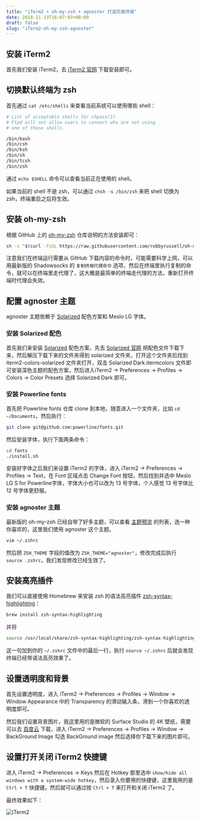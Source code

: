 ```yaml
---
title: "iTerm2 + oh-my-zsh + agnoster 打造完美终端"
date: 2018-11-13T16:07:03+08:00
draft: false
slug: "iTerm2-oh-my-zsh-agnoster"
---
```


## 安装 iTerm2

首先我们安装 iTerm2，去 [iTerm2 官网](https://iterm2.com/index.html) 下载安装即可。

## 切换默认终端为 zsh

首先通过 `cat /etc/shells` 来查看当前系统可以使用哪些 shell：

```zsh
# List of acceptable shells for chpass(1).
# Ftpd will not allow users to connect who are not using
# one of these shells.

/bin/bash
/bin/csh
/bin/ksh
/bin/sh
/bin/tcsh
/bin/zsh
```

通过 `echo $SHELL` 命令可以查看当前正在使用的 shell。

如果当前的 shell 不是 zsh，可以通过 `chsh -s /bin/zsh` 来把 shell 切换为 zsh，终端重启之后将生效。

## 安装 oh-my-zsh

根据 GitHub 上的 [oh-my-zsh](https://github.com/robbyrussell/oh-my-zsh) 仓库说明的方法安装即可：

```zsh
sh -c "$(curl -fsSL https://raw.githubusercontent.com/robbyrussell/oh-my-zsh/master/tools/install.sh)"
```

注意我们在终端运行需要从 GitHub 下载内容的命令时，可能需要科学上网，可以用最新版的 Shadowsocks 的 `复制终端代理命令` 选项，然后在终端里执行复制的命令，就可以在终端里走代理了，这大概是最简单的终端走代理的方法，重新打开终端时代理会失效。

## 配置 agnoster 主题

agnoster 主题依赖于 [Solarized](https://ethanschoonover.com/solarized/) 配色方案和 Meslo LG 字体。

### 安装 Solarized 配色

首先我们来安装 [Solarized](https://ethanschoonover.com/solarized/) 配色方案，先去 [Solarized 官网](https://ethanschoonover.com/solarized/) 把配色文件下载下来，然后解压下载下来的文件夹得到 solarized 文件夹，打开这个文件夹后找到 iterm2-colors-solarized 文件夹打开，双击 Solarized Dark.itermcolors 文件即可安装深色主题的配色方案，然后进入iTerm2 -> Preferences -> Profiles -> Colors -> Color Presets 选择 Solarized Dark 即可。

### 安装 Powerline fonts

首先把 Powerline fonts 仓库 clone 到本地，随意进入一个文件夹，比如 `cd ~/Documents`，然后执行：

```zsh
git clone git@github.com:powerline/fonts.git
```

然后安装字体，执行下面两条命令：

```zsh
cd fonts
./install.sh
```

安装好字体之后我们来设置 iTerm2 的字体，进入 iTerm2 -> Preferences -> Profiles -> Text，在 Font 区域点击 Change Font 按钮，然后找到并选中 Meslo LG S for Powerline字体，字体大小也可以改为 13 号字体，个人感觉 13 号字体比 12 号字体更舒服。

### 安装 agnoster 主题

最新版的 oh-my-zsh 已经自带了好多主题，可以查看 [主题预览](https://github.com/robbyrussell/oh-my-zsh/wiki/Themes) 的列表，选一种你喜欢的，这里我们使用 agnoster 这个主题。

```zsh
vim ~/.zshrc
```

然后把 `ZSH_THEME` 字段的值改为 `ZSH_THEME="agnoster"`，修改完成后执行 `source .zshrc`，我们发现修改已经生效了。

## 安装高亮插件

我们可以直接使用 Homebrew 来安装 zsh 的语法高亮插件 [zsh-syntax-highlighting](https://github.com/zsh-users/zsh-syntax-highlighting)：

```zsh
brew install zsh-syntax-highlighting
```

并将

```zsh
source /usr/local/share/zsh-syntax-highlighting/zsh-syntax-highlighting.zsh
```

这一句加到你的 `~/.zshrc` 文件中的最后一行，执行 `source ~/.zshrc` 后就会发现终端已经带语法高亮效果了。

## 设置透明度和背景

首先设置透明度，进入 iTerm2 -> Preferences -> Profiles -> Window -> Window Appearance 中的 Transparency 的滑动输入条，滑到一个你喜欢的透明度即可。

然后我们设置背景图片，我这里用的是微软的 Surface Studio 的 4K 壁纸，需要可以去 [百度云](https://pan.baidu.com/s/18jNrULbr05npD0Z_ht28Kg) 下载，进入 iTerm2 -> Preferences -> Profiles -> Window -> BackGround Image 勾选 BackGround image 然后选择你下载下来的图片即可。

## 设置打开关闭 iTerm2 快捷键

进入 iTerm2 -> Preferences -> Keys 然后在 Hotkey 那里选中 `show/hide all windows with a system-wide hotkey`，然后录入你要用的快捷键，这里我用的是 `Ctrl + T` 快捷键。然后就可以通过按 `Ctrl + T` 来打开和关闭 iTerm2 了。

最终效果如下：

![iTerm2](/img/2018/11/iTerm2.png)